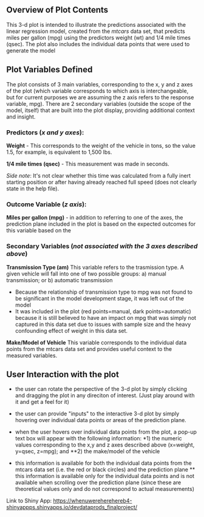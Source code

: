 Overview of Plot Contents
-------------------------

This 3-d plot is intended to illustrate the predictions associated with
the linear regression model, created from the *mtcars* data set, that
predicts miles per gallon (mpg) using the predictors weight (wt) and 1/4
mile times (qsec). The plot also includes the individual data points
that were used to generate the model

Plot Variables Defined
----------------------

The plot consists of 3 main variables, corresponding to the x, y and z
axes of the plot (which variable corresponds to which axis is
interchangeable, but for current purposes we are assuming the z axis
refers to the response variable, mpg). There are 2 secondary variables
(outside the scope of the model, itself) that are built into the plot
display, providing additional context and insight.

### Predictors (*x and y axes*):

**Weight** - This corresponds to the weight of the vehicle in tons, so
the value 1.5, for example, is equivalent to 1,500 lbs.

**1/4 mile times (qsec)** - This measurement was made in seconds.

*Side note*: It's not clear whether this time was calculated from a
fully inert starting position or after having already reached full speed
(does not clearly state in the help file).

### Outcome Variable (*z axis*):

**Miles per gallon (mpg)** - in addition to referring to one of the
axes, the prediction plane included in the plot is based on the expected
outcomes for this variable based on the

### Secondary Variables (*not associated with the 3 axes described above*)

**Transmission Type (am)** This variable refers to the trasmission type.
A given vehicle will fall into one of two possible groups: a) manual
transmission; or b) automatic transmission  
- Because the relationship of transmission type to mpg was not found to
be significant in the model development stage, it was left out of the
model  
- It was included in the plot (red points=manual, dark points=automatic)
because it is still believed to have an impact on mpg that was simply
not captured in this data set due to issues with sample size and the
heavy confounding effect of weight in this data set.

**Make/Model of Vehicle** This variable corresponds to the individual
data points from the mtcars data set and provides useful context to the
measured variables.

User Interaction with the plot
------------------------------

-   the user can rotate the perspective of the 3-d plot by simply
    clicking and dragging the plot in any direciton of interest. (Just
    play around with it and get a feel for it)
-   the user can provide "inputs" to the interactive 3-d plot by simply
    hovering over individual data points or areas of the prediction
    plane.
-   when the user hovers over individual data points from the plot, a
    pop-up text box will appear with the following information: \*1) the
    numeric values corresponding to the x,y and z axes described above
    (x=weight, y=qsec, z=mpg); and \*\*2) the make/model of the vehicle

-   this information is available for both the individual data points
    from the mtcars data set (i.e. the red or black circles) and the
    prediction plane \*\* this information is available only for the
    individual data points and is not available when scrolling over the
    prediction plane (since these are theoretical values only and do not
    correspond to actual measurements)

Link to Shiny App:
<https://whenuwereherehereb4-shinyappps.shinyapps.io/devdataprods_finalproject/>
